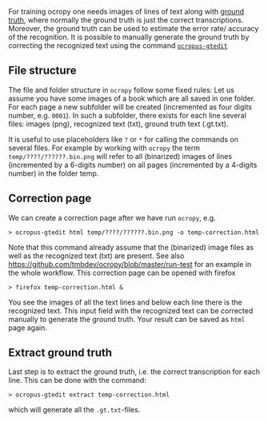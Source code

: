 For training ocropy one needs images of lines of text along with [ground truth](https://en.wikipedia.org/wiki/Ground_truth), where normally the ground truth is just the correct transcriptions. Moreover, the ground truth can be used to estimate the error rate/ accuracy of the recognition. It is possible to manually generate the ground truth by correcting the recognized text using the command [`ocropus-gtedit`](https://github.com/tmbdev/ocropy/blob/master/ocropus-gtedit)

## File structure

The file and folder structure in `ocropy` follow some fixed rules: Let us assume you have some images of a book which are all saved in one folder. For each page a new subfolder will be created (incremented as four digits number, e.g. `0001`). In such a subfolder, there exists for each line several files: images (png), recognized text (txt), ground truth text (.gt.txt).

It is useful to use placeholders like `?` or `*` for calling the commands on several files. For example by working with `ocropy` the term `temp/????/??????.bin.png` will refer to all (binarized) images of lines (incremented by a 6-digits number) on all pages (incremented by a 4-digits number) in the folder temp.

## Correction page

We can create a correction page after we have run `ocropy`, e.g.
```
> ocropus-gtedit html temp/????/??????.bin.png -o temp-correction.html
```
Note that this command already assume that the (binarized) image files as well as the recognized text (txt) are present. See also https://github.com/tmbdev/ocropy/blob/master/run-test for an example in the whole workflow. This correction page can be opened with firefox
```
> firefox temp-correction.html &
```

You see the images of all the text lines and below each line there is the recognized text. This input field with the recognized text can be corrected manually to generate the ground truth. Your result can be saved as `html` page again.

## Extract ground truth

Last step is to extract the ground truth, i.e. the correct transcription for each line. This can be done with the command:
```
> ocropus-gtedit extract temp-correction.html
```
which will generate all the `.gt.txt`-files.